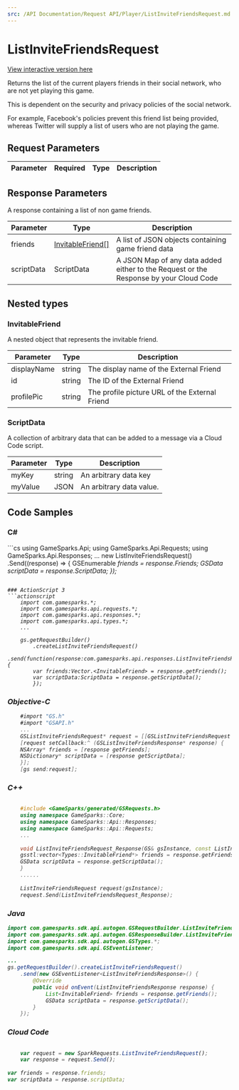 ```yaml
---
src: /API Documentation/Request API/Player/ListInviteFriendsRequest.md
---
```


# ListInviteFriendsRequest

<a href="https://api.gamesparks.net/#listinvitefriendsrequest" target="_gsapi">View interactive version here</a>


Returns the list of the current players friends in their social network, who are not yet playing this game.

This is dependent on the security and privacy policies of the social network.

For example, Facebook's policies prevent this friend list being provided, whereas Twitter will supply a list of users who are not playing the game.


## Request Parameters

Parameter | Required | Type | Description
--------- | -------- | ---- | -----------

## Response Parameters


A response containing a list of non game friends.

Parameter | Type | Description
--------- | ---- | -----------
friends | [InvitableFriend[]](#invitablefriend) | A list of JSON objects containing game friend data
scriptData | ScriptData | A JSON Map of any data added either to the Request or the Response by your Cloud Code

## Nested types

### InvitableFriend

A nested object that represents the invitable friend.

Parameter | Type | Description
--------- | ---- | -----------
displayName | string | The display name of the External Friend
id | string | The ID of the External Friend
profilePic | string | The profile picture URL of the External Friend

### ScriptData

A collection of arbitrary data that can be added to a message via a Cloud Code script.

Parameter | Type | Description
--------- | ---- | -----------
myKey | string | An arbitrary data key
myValue | JSON | An arbitrary data value.


## Code Samples

<h3>C#</h3>
```cs
	using GameSparks.Api;
	using GameSparks.Api.Requests;
	using GameSparks.Api.Responses;
	...
	new ListInviteFriendsRequest()
		.Send((response) => {
		GSEnumerable<var> friends = response.Friends; 
		GSData scriptData = response.ScriptData; 
		});

```

### ActionScript 3
```actionscript
	import com.gamesparks.*;
	import com.gamesparks.api.requests.*;
	import com.gamesparks.api.responses.*;
	import com.gamesparks.api.types.*;
	...
	
	gs.getRequestBuilder()
	    .createListInviteFriendsRequest()
		.send(function(response:com.gamesparks.api.responses.ListInviteFriendsResponse):void {
		var friends:Vector.<InvitableFriend> = response.getFriends(); 
		var scriptData:ScriptData = response.getScriptData(); 
		});

```

### Objective-C
```objectivec
	#import "GS.h"
	#import "GSAPI.h"
	...
	GSListInviteFriendsRequest* request = [[GSListInviteFriendsRequest alloc] init];
	[request setCallback:^ (GSListInviteFriendsResponse* response) {
	NSArray* friends = [response getFriends]; 
	NSDictionary* scriptData = [response getScriptData]; 
	}];
	[gs send:request];

```

### C++
```cpp

	#include <GameSparks/generated/GSRequests.h>
	using namespace GameSparks::Core;
	using namespace GameSparks::Api::Responses;
	using namespace GameSparks::Api::Requests;
	...
	
	void ListInviteFriendsRequest_Response(GS& gsInstance, const ListInviteFriendsResponse& response) {
	gsstl:vector<Types::InvitableFriend*> friends = response.getFriends(); 
	GSData scriptData = response.getScriptData(); 
	}
	......
	
	ListInviteFriendsRequest request(gsInstance);
	request.Send(ListInviteFriendsRequest_Response);
```

### Java
```java
import com.gamesparks.sdk.api.autogen.GSRequestBuilder.ListInviteFriendsRequest;
import com.gamesparks.sdk.api.autogen.GSResponseBuilder.ListInviteFriendsResponse;
import com.gamesparks.sdk.api.autogen.GSTypes.*;
import com.gamesparks.sdk.api.GSEventListener;

...
gs.getRequestBuilder().createListInviteFriendsRequest()
	.send(new GSEventListener<ListInviteFriendsResponse>() {
		@Override
		public void onEvent(ListInviteFriendsResponse response) {
			List<InvitableFriend> friends = response.getFriends(); 
			GSData scriptData = response.getScriptData(); 
		}
	});

```

### Cloud Code
```javascript

	var request = new SparkRequests.ListInviteFriendsRequest();
	var response = request.Send();
	
var friends = response.friends; 
var scriptData = response.scriptData; 
```



